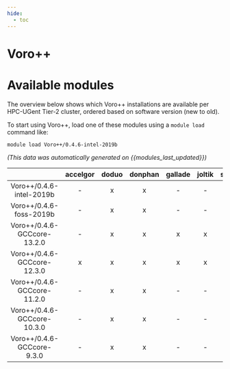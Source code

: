 ```yaml
---
hide:
  - toc
---
```


Voro++
======

# Available modules


The overview below shows which Voro++ installations are available per HPC-UGent Tier-2 cluster, ordered based on software version (new to old).

To start using Voro++, load one of these modules using a `module load` command like:

```shell
module load Voro++/0.4.6-intel-2019b
```

*(This data was automatically generated on {{modules_last_updated}})*  

| |accelgor|doduo|donphan|gallade|joltik|shinx|skitty|
| :---: | :---: | :---: | :---: | :---: | :---: | :---: | :---: |
|Voro++/0.4.6-intel-2019b|-|x|x|-|-|-|-|
|Voro++/0.4.6-foss-2019b|-|x|x|-|-|-|-|
|Voro++/0.4.6-GCCcore-13.2.0|-|x|x|x|x|x|x|
|Voro++/0.4.6-GCCcore-12.3.0|x|x|x|x|x|x|x|
|Voro++/0.4.6-GCCcore-11.2.0|-|x|x|-|-|-|-|
|Voro++/0.4.6-GCCcore-10.3.0|-|x|x|-|-|-|-|
|Voro++/0.4.6-GCCcore-9.3.0|-|x|x|-|-|-|-|
